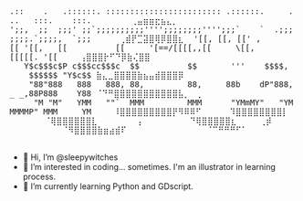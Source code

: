 <tt>
.::    .   .::::::. :::::::::::::::::::::::: .::::::.     ...   :::.    :::. ⠀⠀⠀⠀⠀⠀⢀⣤⣶⣶⣖⣦⣄⡀
';;,  ;;  ;;;' ;;`;;;;;;;;;;'''';;;;;;;;'''';;;`    `  .;;;;;;;.`;;;;,  `;;; ⠀⠀⠀⠀⢀⣾⡟⣉⣽⣿⢿⡿⣿⣿⣆
 '[[, [[, [[' ,[[ '[[,   [[          [[     '[==/[[[[,,[[     \[[,[[[[[. '[[ ⠀⠀⠀⢠⣿⣿⣿⡗⠋⠙⡿⣷⢌⣿⣿
   Y$c$$$c$P c$$$cc$$$c  $$          $$       '''    $$$$,     $$$$$$ "Y$c$$ ⣷⣄⣀⣿⣿⣿⣿⣷⣦⣤⣾⣿⣿⣿⡿
    "88"888   888   888, 88,         88,     88b    dP"888,_ _,88P888    Y88 ⠈⠙⠛⣿⣿⣿⣿⣿⣿⣿⣿⣿⣿⣿⣧⡀⠀⢀
     "M "M"   YMM   ""`  MMM         MMM      "YMmMY"   "YMMMMMP" MMM     YM ⠀⠀⠀⠸⣿⣿⣿⣿⣿⣿⣿⣿⣿⡟⠻⠿⠿⠋
                                                                             ⠀⠀⠀⠀⠹⣿⣿⣿⣿⣿⣿⣿⣿⡇
                                                                            ⠀⠀⠀⠀⠀⠀⠈⢿⣿⣿⣿⣿⣿⣿⣇⠀⠀⠀⠀⠀⠀⠀⡄
                                                                             ⠀⠀⠀⠀⠀⠀⠀⠙⢿⣿⣿⣿⣿⣿⣆⠀⠀⠀⠀⢀⡾
                                                                             ⠀⠀⠀⠀⠀⠀⠀⠀⠀⠈⠻⣿⣿⣿⣿⣷⣶⣴⣾⠏
                                                                            ⠀ ⠀⠀⠀⠀⠀⠀⠀⠀⠀⠀⠀⠈⠉⠛⠛⠛⠋⠁
</tt>                                                             

- 👋 Hi, I’m @sleepywitches
- 👀 I’m interested in coding... sometimes. I'm an illustrator in learning process.
- 🌱 I’m currently learning Python and GDscript.

<!---
sleepywitches/sleepywitches is a ✨ special ✨ repository because its `README.md` (this file) appears on your GitHub profile.
You can click the Preview link to take a look at your changes.
--->
